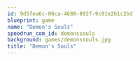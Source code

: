 ```yaml
---
id: 9d5fea6c-06ca-4688-892f-9c01e2b1c2bd
blueprint: game
name: "Demon's Souls"
speedrun_com_id: demonssouls
background: games/demonssouls.jpg
title: "Demon's Souls"
---
```

